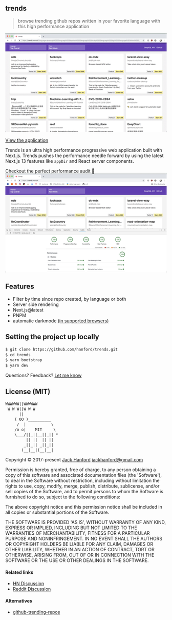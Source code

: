 ## trends

<!--
[![Lighthouse score: 100/100](https://lighthouse-badge.appspot.com/?score=100&category=Performance)](https://github.com/ebidel/lighthouse-badge)
[![Lighthouse score: 100/100](https://lighthouse-badge.appspot.com/?score=100&category=PWA)](https://github.com/ebidel/lighthouse-badge)
[![Lighthouse score: 100/100](https://lighthouse-badge.appspot.com/?score=100&category=Accessibility)](https://github.com/ebidel/lighthouse-badge)
[![Lighthouse score: 100/100](https://lighthouse-badge.appspot.com/?score=100&category=Best%20Practices)](https://github.com/ebidel/lighthouse-badge)
[![Lighthouse score: 100/100](https://lighthouse-badge.appspot.com/?score=100&category=SEO)](https://github.com/ebidel/lighthouse-badge) -->

> browse trending github repos written in your favorite language with this high performance application

<img src='./trends.gif' alt='preview gif' width='600px' />

[View the application](https://trends.now.sh)

Trends is an ultra high performance progressive web application built with Next.js. Trends pushes the performance needle forward by using the latest Next.js 13 features like `appDir` and React server components.

Checkout the perfect performance audit 💯
<img src='./audit.jpg' alt='perf audit' width='600px' />

## Features

- Filter by time since repo created, by language or both
- Server side rendering
- Next.js@latest
- PNPM
- automatic darkmode [(in supported browsers)](https://caniuse.com/#search=prefers-color-scheme)

## Setting the project up locally

```sh
$ git clone https://github.com/hanford/trends.git
$ cd trends
$ yarn bootstrap
$ yarn dev
```

Questions? Feedback? [Let me know](https://github.com/hanford/trends/issues/new)

## License (MIT)

```
WWWWWW||WWWWWW
 W W W||W W W
      ||
    ( OO )__________
     /  |           \
    /o o|    MIT     \
    \___/||_||__||_|| *
         || ||  || ||
        _||_|| _||_||
       (__|__|(__|__|
```

Copyright © 2017-present [Jack Hanford](http://jackhanford.com) jackhanford@gmail.com

Permission is hereby granted, free of charge, to any person obtaining a copy of this software and associated documentation files (the 'Software'), to deal in the Software without restriction, including without limitation the rights to use, copy, modify, merge, publish, distribute, sublicense, and/or sell copies of the Software, and to permit persons to whom the Software is furnished to do so, subject to the following conditions:

The above copyright notice and this permission notice shall be included in all copies or substantial portions of the Software.

THE SOFTWARE IS PROVIDED 'AS IS', WITHOUT WARRANTY OF ANY KIND, EXPRESS OR IMPLIED, INCLUDING BUT NOT LIMITED TO THE WARRANTIES OF MERCHANTABILITY, FITNESS FOR A PARTICULAR PURPOSE AND NONINFRINGEMENT. IN NO EVENT SHALL THE AUTHORS OR COPYRIGHT HOLDERS BE LIABLE FOR ANY CLAIM, DAMAGES OR OTHER LIABILITY, WHETHER IN AN ACTION OF CONTRACT, TORT OR OTHERWISE, ARISING FROM, OUT OF OR IN CONNECTION WITH THE SOFTWARE OR THE USE OR OTHER DEALINGS IN THE SOFTWARE.

#### Related links

- [HN Discussion](https://news.ycombinator.com/item?id=17603219)
- [Reddit Discussion](https://www.reddit.com/r/reactjs/comments/91j386/trends_an_ulta_high_performance_github_trending/)

#### Alternatives

- [github-trending-repos](https://github.com/vitalets/github-trending-repos)
